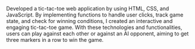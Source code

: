 Developed a tic-tac-toe web application by using HTML, CSS, and JavaScript. By implementing functions to handle user clicks, track game state, and check for winning conditions, I created an interactive and engaging tic-tac-toe game. With these technologies and functionalities, users can play against each other or against an AI opponent, aiming to get three markers in a row to win the game.
